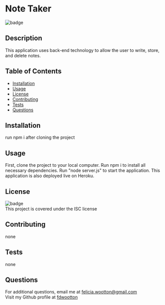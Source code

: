  # Note Taker
  ![badge](https://img.shields.io/badge/license-ISC-brightgreen)<br />
  ## **Description**
  This application uses back-end technology to allow the user to write, store, and delete notes.

  ## **Table of Contents**
  - [Installation](#installation)
  - [Usage](#usage)
  - [License](#license)
  - [Contributing](#contributing)
  - [Tests](#tests)
  - [Questions](#questions)

  ## **Installation**
  run npm i after cloning the project

  ## **Usage**
  First, clone the project to your local computer. Run npm i to install all necessary dependencies. Run "node server.js" to start the application. This application is also deployed live on Heroku.

  ## **License**
  ![badge](https://img.shields.io/badge/license-ISC-brightgreen)<br/>
  This project is covered under the ISC license
  

  ## **Contributing**
  none

  ## **Tests**
  none

  ## **Questions**
  For additional questions, email me at [felicia.wootton@gmail.com](felicia.wootton@gmail.com)<br/>
  Visit my Github profile at [fdwootton](https://github.com/fdwootton)
  